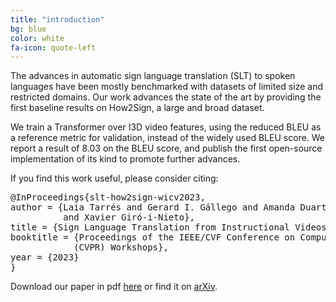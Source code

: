 ```yaml
---
title: "introduction"
bg: blue
color: white
fa-icon: quote-left
---
```


The advances in automatic sign language translation (SLT) to spoken languages have been mostly benchmarked with datasets of limited size and restricted domains.
Our work advances the state of the art by providing the first baseline results on How2Sign, a large and broad dataset.

We train a Transformer over I3D video features, using the reduced BLEU as a reference metric for validation, instead of the widely used BLEU score.
We report a result of 8.03 on the BLEU score, and publish the first open-source implementation of its kind to promote further advances.


If you find this work useful, please consider citing:

<pre>
@InProceedings{slt-how2sign-wicv2023,
author = {Laia Tarrés and Gerard I. Gállego and Amanda Duarte and Jordi Torres 
          and Xavier Giró-i-Nieto},
title = {Sign Language Translation from Instructional Videos},
booktitle = {Proceedings of the IEEE/CVF Conference on Computer Vision and Pattern Recognition 
            (CVPR) Workshops},
year = {2023}
}
</pre>

Download our paper in pdf [here]() or find it on [arXiv](https://arxiv.org/abs/2304.06371).